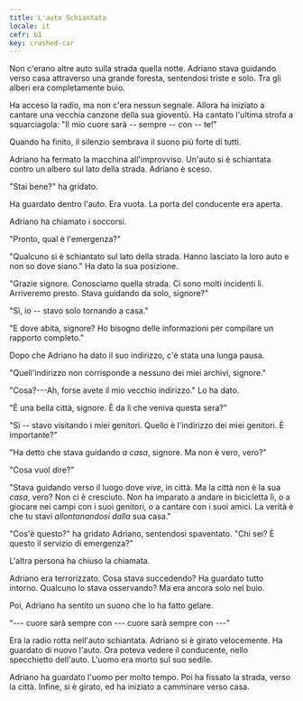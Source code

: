 ```yaml
---
title: L'auto Schiantata
locale: it
cefr: b1
key: crashed-car
---
```


Non c'erano altre auto sulla strada quella notte. Adriano stava guidando verso casa attraverso una grande foresta, sentendosi triste e solo. Tra gli alberi era completamente buio.

Ha acceso la radio, ma non c'era nessun segnale. Allora ha iniziato a cantare una vecchia canzone della sua gioventù. Ha cantato l'ultima strofa a squarciagola: "Il mio cuore sarà -- sempre -- con -- te!"

Quando ha finito, il silenzio sembrava il suono più forte di tutti.

Adriano ha fermato la macchina all'improvviso. Un'auto si è schiantata contro un albero sul lato della strada. Adriano è sceso.

"Stai bene?" ha gridato.

Ha guardato dentro l'auto. Era vuota. La porta del conducente era aperta.

Adriano ha chiamato i soccorsi.

"Pronto, qual è l'emergenza?"

"Qualcuno si è schiantato sul lato della strada. Hanno lasciato la loro auto e non so dove siano." Ha dato la sua posizione.

"Grazie signore. Conosciamo quella strada. Ci sono molti incidenti lì. Arriveremo presto. Stava guidando da solo, signore?"

"Sì, io -- stavo solo tornando a casa."

"E dove abita, signore? Ho bisogno delle informazioni per compilare un rapporto completo."

Dopo che Adriano ha dato il suo indirizzo, c'è stata una lunga pausa.

"Quell'indirizzo non corrisponde a nessuno dei miei archivi, signore."

"Cosa?---Ah, forse avete il mio vecchio indirizzo." Lo ha dato.

"È una bella città, signore. È da lì che veniva questa sera?"

"Sì -- stavo visitando i miei genitori. Quello è l'indirizzo dei miei genitori. È importante?"

"Ha detto che stava guidando *a casa*, signore. Ma non è vero, vero?"

"Cosa vuol dire?"

"Stava guidando verso il luogo dove *vive*, in città. Ma la città non è la sua *casa*, vero? Non ci è cresciuto. Non ha imparato a andare in bicicletta lì, o a giocare nei campi con i suoi genitori, o a cantare con i suoi amici. La verità è che tu stavi *allontanandosi dalla* sua casa."

"Cos'è questo?" ha gridato Adriano, sentendosi spaventato. "Chi sei? È questo il servizio di emergenza?"

L'altra persona ha chiuso la chiamata.

Adriano era terrorizzato. Cosa stava succedendo? Ha guardato tutto intorno. Qualcuno lo stava osservando? Ma era ancora solo nel buio.

Poi, Adriano ha sentito un suono che lo ha fatto gelare.

“--- cuore sarà sempre con --- cuore sarà sempre con ---”

Era la radio rotta nell'auto schiantata. Adriano si è girato velocemente. Ha guardato di nuovo l'auto. Ora poteva vedere il conducente, nello specchietto dell'auto. L'uomo era morto sul suo sedile.

Adriano ha guardato l'uomo per molto tempo. Poi ha fissato la strada, verso la città. Infine, si è girato, ed ha iniziato a camminare verso casa.